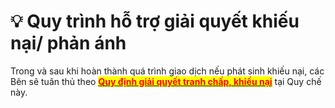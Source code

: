 # 💡 Quy trình hỗ trợ giải quyết khiếu nại/ phản ánh

Trong và sau khi hoàn thành quá trình giao dịch nếu phát sinh khiếu nại, các Bên sẽ tuân thủ theo [<mark style="color:red;">**Quy định giải quyết tranh chấp, khiếu nại**</mark>](../quy-dinh-chung/quy-dinh-giai-quyet-tranh-chap-khieu-nai.md) tại Quy chế này.
